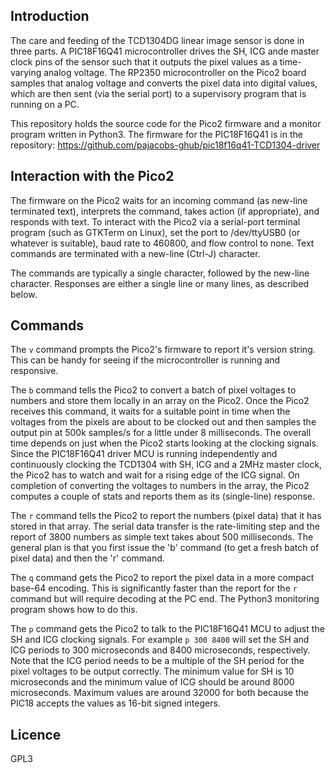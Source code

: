 Introduction
------------

The care and feeding of the TCD1304DG linear image sensor is done in three parts.
A PIC18F16Q41 microcontroller drives the SH, ICG ande master clock pins of the 
sensor such that it outputs the pixel values as a time-varying analog voltage.
The RP2350 microcontroller on the Pico2 board samples that analog voltage and converts 
the pixel data into digital values, which are then sent (via the serial port) 
to a supervisory program that is running on a PC.

This repository holds the source code for the Pico2 firmware and a monitor program
written in Python3.
The firmware for the PIC18F16Q41 is in the repository:
https://github.com/pajacobs-ghub/pic18f16q41-TCD1304-driver


Interaction with the Pico2
--------------------------

The firmware on the Pico2 waits for an incoming command (as new-line terminated text),
interprets the command, takes action (if appropriate), and responds with text.
To interact with the Pico2 via a serial-port terminal program 
(such as GTKTerm on Linux),
set the port to /dev/ttyUSB0 (or whatever is suitable),
baud rate to 460800, and flow control to none.
Text commands are terminated with a new-line (Ctrl-J) character.

The commands are typically a single character, followed by the new-line character.
Responses are either a single line or many lines, as described below.


Commands
--------

The `v` command prompts the Pico2's firmware to report it's version string.
This can be handy for seeing if the microcontroller is running and responsive.

The `b` command tells the Pico2 to convert a batch of pixel voltages to numbers and store them locally in an array on the Pico2.
Once the Pico2 receives this command, it waits for a suitable point in time when the voltages from the pixels are about to be clocked out and then samples the output pin at 500k samples/s for a little under 8 milliseconds.
The overall time depends on just when the Pico2 starts looking at the clocking signals.
Since the PIC18F16Q41 driver MCU is running independently and continuously clocking the TCD1304 with SH, ICG and a 2MHz master clock, the Pico2 has to watch and wait for a rising edge of the ICG signal.
On completion of converting the voltages to numbers in the array, the Pico2 computes a couple of stats and reports them as its (single-line) response. 

The `r` command tells the Pico2 to report the numbers (pixel data) 
that it has stored in that array.
The serial data transfer is the rate-limiting step and the report of 3800 numbers
as simple text takes about 500 milliseconds.
The general plan is that you first issue the 'b' command 
(to get a fresh batch of pixel data) and then the 'r' command.

The `q` command gets the Pico2 to report the pixel data in a more compact base-64
encoding.
This is significantly faster than the report for the `r` command but will require
decoding at the PC end.
The Python3 monitoring program shows how to do this.

The `p` command gets the Pico2 to talk to the PIC18F16Q41 MCU to adjust 
the SH and ICG clocking signals.
For example `p 300 8400` will set the SH and ICG periods to 300 microseconds 
and 8400 microseconds, respectively.
Note that the ICG period needs to be a multiple of the SH period 
for the pixel voltages to be output correctly.
The minimum value for SH is 10 microseconds and 
the minimum value of ICG should be around 8000 microseconds.
Maximum values are around 32000 for both because the PIC18 accepts the values
as 16-bit signed integers.


Licence
-------
GPL3


